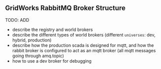## GridWorks RabbitMQ Broker Structure

TODO: ADD

- describe the registry and world brokers
- describe the different types of world brokers (different `universes`: dev, hybrid, production)
- describe how the production scada is designed for mqtt, and
  how the rabbit broker is configured to act as an mqtt broker (all mqtt messages going through amq.topic)
- how to use a dev broker for debugging
